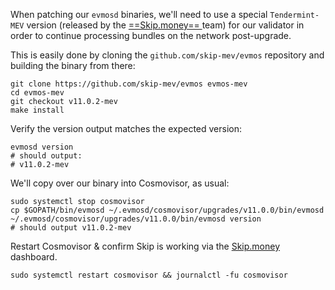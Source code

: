 When patching our `evmosd` binaries, we'll need to use a special `Tendermint-MEV` version (released by the [==Skip.money== ](https://skip.money/validators "Skip")team) for our validator in order to continue processing bundles on the network post-upgrade.

This is easily done by cloning the `github.com/skip-mev/evmos` repository and building the binary from there:

```shell
git clone https://github.com/skip-mev/evmos evmos-mev
cd evmos-mev
git checkout v11.0.2-mev
make install
```

Verify the version output matches the expected version:

```shell
evmosd version
# should output:
# v11.0.2-mev
```

We'll copy over our binary into Cosmovisor, as usual:

```shell
sudo systemctl stop cosmovisor
cp $GOPATH/bin/evmosd ~/.evmosd/cosmovisor/upgrades/v11.0.0/bin/evmosd
~/.evmosd/cosmovisor/upgrades/v11.0.0/bin/evmosd version
# should output v11.0.2-mev
```

Restart Cosmovisor & confirm Skip is working via the [Skip.money](https://skip.money/validators "Skip") dashboard.

```shell
sudo systemctl restart cosmovisor && journalctl -fu cosmovisor
```

<br>
